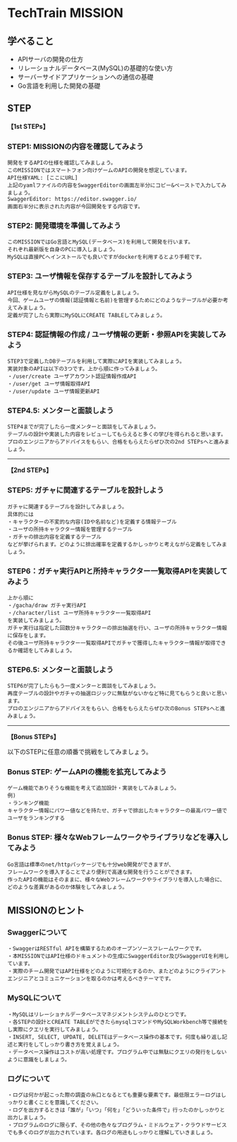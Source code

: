 # TechTrain MISSION
## 学べること
- APIサーバの開発の仕方
- リレーショナルデータベース(MySQL)の基礎的な使い方
- サーバーサイドアプリケーションへの通信の基礎
- Go言語を利用した開発の基礎

## STEP
**【1st STEPs】**
### STEP1: MISSIONの内容を確認してみよう
```
開発をするAPIの仕様を確認してみましょう。
このMISSIONではスマートフォン向けゲームのAPIの開発を想定しています。
API仕様YAML: [ここにURL]
上記のyamlファイルの内容をSwaggerEditorの画面左半分にコピー&ペーストで入力してみましょう。
SwaggerEditor: https://editor.swagger.io/
画面右半分に表示された内容が今回開発をする内容です。
```

### STEP2: 開発環境を準備してみよう
```
このMISSIONではGo言語とMySQL(データベース)を利用して開発を行います。
それぞれ最新版を自身のPCに導入しましょう。
MySQLは直接PCへインストールでも良いですがdockerを利用するとより手軽です。
```

### STEP3: ユーザ情報を保存するテーブルを設計してみよう
```
API仕様を見ながらMySQLのテーブル定義をしましょう。
今回、ゲームユーザの情報(認証情報と名前)を管理するためにどのようなテーブルが必要か考えてみましょう。
定義が完了したら実際にMySQLにCREATE TABLEしてみましょう。
```

### STEP4: 認証情報の作成 / ユーザ情報の更新・参照APIを実装してみよう
```
STEP3で定義したDBテーブルを利用して実際にAPIを実装してみましょう。
実装対象のAPIは以下の3つです。上から順に作ってみましょう。
・/user/create ユーザアカウント認証情報作成API
・/user/get ユーザ情報取得API
・/user/update ユーザ情報更新API
```

### STEP4.5: メンターと面談しよう
```
STEP4までが完了したら一度メンターと面談をしてみましょう。
テーブルの設計や実装した内容をレビューしてもらえると多くの学びを得られると思います。
プロのエンジニアからアドバイスをもらい、合格をもらえたらぜひ次の2nd STEPsへと進みましょう。
```
---
**【2nd STEPs】**

### STEP5: ガチャに関連するテーブルを設計しよう
```
ガチャに関連するテーブルを設計してみましょう。
具体的には
・キャラクターの不変的な内容(IDや名前など)を定義する情報テーブル
・ユーザの所持キャラクター情報を管理するテーブル
・ガチャの排出内容を定義するテーブル
などが挙げられます。どのように排出確率を定義するかしっかりと考えながら定義をしてみましょう。
```

### STEP6：ガチャ実行APIと所持キャラクター一覧取得APIを実装してみよう
```
上から順に
・/gacha/draw ガチャ実行API
・/character/list ユーザ所持キャラクター一覧取得API
を実装してみましょう。
ガチャ実行は指定した回数分キャラクターの排出抽選を行い、ユーザの所持キャラクター情報に保存をします。
その後ユーザ所持キャラクター一覧取得APIでガチャで獲得したキャラクター情報が取得できるか確認をしてみましょう。
```

### STEP6.5: メンターと面談しよう
```
STEP6が完了したらもう一度メンターと面談をしてみましょう。
再度テーブルの設計やガチャの抽選ロジックに無駄がないかなど特に見てもらうと良いと思います。
プロのエンジニアからアドバイスをもらい、合格をもらえたらぜひ次のBonus STEPsへと進みましょう。
```
---
**【Bonus STEPs】**

以下のSTEPに任意の順番で挑戦をしてみましょう。

### Bonus STEP: ゲームAPIの機能を拡充してみよう
```
ゲーム機能でありそうな機能を考えて追加設計・実装をしてみましょう。
例)
・ランキング機能
キャラクター情報にパワー値などを持たせ、ガチャで排出したキャラクターの最高パワー値でユーザをランキングする
```
### Bonus STEP: 様々なWebフレームワークやライブラリなどを導入してみよう
```
Go言語は標準のnet/httpパッケージでも十分web開発ができますが、
フレームワークを導入することでより便利で高速な開発を行うことができます。
作ったAPIの機能はそのままに、様々なWebフレームワークやライブラリを導入した場合に、
どのような差異があるのか体験をしてみましょう。
```

## MISSIONのヒント
### Swaggerについて
```
・SwaggerはRESTful APIを構築するためのオープンソースフレームワークです。
・本MISSIONではAPI仕様のドキュメントの生成にSwaggerEditor及びSwaggerUIを利用しています。
・実際のチーム開発ではAPI仕様をどのように可視化するのか、またどのようにクライアントエンジニアとコミュニケーションを取るのかは考えるべきテーマです。
```

### MySQLについて
```
・MySQLはリレーショナルデータベースマネジメントシステムのひとつです。
・各STEPの設計とCREATE TABLEができたらmysqlコマンドやMySQLWorkbench等で接続をし実際にクエリを実行してみましょう。
・INSERT, SELECT, UPDATE, DELETEはデータベース操作の基本です。何度も繰り返し記述と実行をしてしっかり書き方を覚えましょう。
・データベース操作はコストが高い処理です。プログラム中では無駄にクエリの発行をしないように意識をしましょう。
```

### ログについて
```
・ログは何かが起こった際の調査の糸口となるとても重要な要素です。最低限エラーログはしっかりと書くことを意識してください。
・ログを出力するときは「誰が」「いつ」「何を」「どういった条件で」行ったのかしっかりと出力しましょう。
・プログラムのログに限らず、その他の色々なプログラム・ミドルウェア・クラウドサービスでも多くのログが出力されています。各ログの用途もしっかりと理解していきましょう。
```
